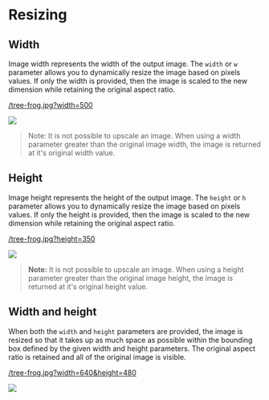 # Resizing

## Width

Image width represents the width of the output image. The `width` or `w` parameter allows you to dynamically resize the image based on pixels values. If only the width is provided, then the image is scaled to the new dimension while retaining the original aspect ratio.

<a href="https://zenhub.zengenti.com/image-examples/tree-frog.jpg?width=400">/tree-frog.jpg?width=500</a>

![](https://zenhub.zengenti.com/image-examples/tree-frog.jpg?width=500)

> Note: It is not possible to upscale an image. When using a width parameter greater than the original image width, the image is returned at it's original width value.

## Height

Image height represents the height of the output image. The `height` or `h` parameter allows you to dynamically resize the image based on pixels values. If only the height is provided, then the image is scaled to the new dimension while retaining the original aspect ratio.

<a href="https://zenhub.zengenti.com/image-examples/tree-frog.jpg?height=350">/tree-frog.jpg?height=350</a>

![](https://zenhub.zengenti.com/image-examples/tree-frog.jpg?height=350)

> **Note:** It is not possible to upscale an image. When using a height parameter greater than the original image height, the image is returned at it's original height value.

## Width and height

When both the `width` and `height` parameters are provided, the image is resized so that it takes up as much space as possible within the bounding box defined by the given width and height parameters. The original aspect ratio is retained and all of the original image is visible.

<a href="https://zenhub.zengenti.com/image-examples/tree-frog.jpg?height=350">/tree-frog.jpg?width=640&height=480</a>

![](https://zenhub.zengenti.com/image-examples/tree-frog.jpg?width=640&height=480)